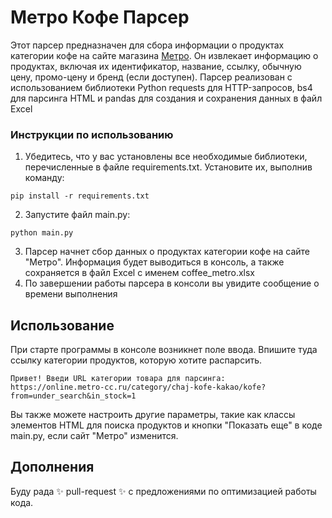 # Метро Кофе Парсер

Этот парсер предназначен для сбора информации о продуктах категории кофе на сайте магазина [Метро](https://online.metro-cc.ru/). Он извлекает информацию о продуктах, включая их идентификатор, название, ссылку, обычную цену, промо-цену и бренд (если доступен). Парсер реализован с использованием библиотеки Python requests для HTTP-запросов, bs4 для парсинга HTML и pandas для создания и сохранения данных в файл Excel

### Инструкции по использованию

1. Убедитесь, что у вас установлены все необходимые библиотеки, перечисленные в файле requirements.txt. Установите их, выполнив команду:

```
pip install -r requirements.txt
```

2. Запустите файл main.py:

```
python main.py
```

3. Парсер начнет сбор данных о продуктах категории кофе на сайте "Метро". Информация будет выводиться в консоль, а также сохраняется в файл Excel с именем coffee_metro.xlsx
4. По завершении работы парсера в консоли вы увидите сообщение о времени выполнения

## Использование

При старте программы в консоле возникнет поле ввода. Впишите туда ссылку категории продуктов, которую хотите распарсить.

```
Привет! Введи URL категории товара для парсинга:
https://online.metro-cc.ru/category/chaj-kofe-kakao/kofe?from=under_search&in_stock=1
```

Вы также можете настроить другие параметры, такие как классы элементов HTML для поиска продуктов и кнопки "Показать еще" в коде main.py, если сайт "Метро" изменится.

## Дополнения

Буду рада ✨ pull-request ✨ c предложениями по оптимизацией работы кода.
